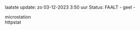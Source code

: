 laatste update: 
zo 03-12-2023  3:50   uur 
Status: FAALT - geel - 
<div class="service Y">microstation</div><div class="service G">httpstat</div>